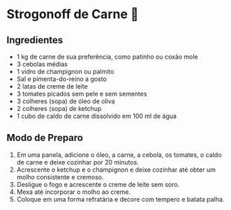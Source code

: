 # Strogonoff de Carne :meat_on_bone:

## Ingredientes
- 1 kg de carne de sua preferência, como patinho ou coxão mole
- 3 cebolas médias
- 1 vidro de champignon ou palmito
- Sal e pimenta-do-reino a gosto
- 2 latas de creme de leite
- 3 tomates picados sem pele e sem sementes
- 3 colheres (sopa) de óleo de oliva
- 2 colheres (sopa) de ketchup
- 1 cubo de caldo de carne dissolvido em 100 ml de água

## Modo de Preparo

1. Em uma panela, adicione o óleo, a carne, a cebola, os tomates, o caldo de carne e deixe cozinhar por 20 minutos.
2. Acrescente o ketchup e o champignon e deixe cozinhar até obter um molho consistente e cremoso.
3. Desligue o fogo e acrescente o creme de leite sem soro.
4. Mexa até incorporar o molho ao creme.
5. Coloque em uma forma refratária e decore com tempero e batata palha.





